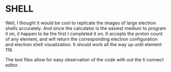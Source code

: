 # SHELL

Well, I thought it would be cool to replicate the images of large electron shells accurately. And since the calculator is the easiest medium to program it on, it happen to be the first I completed it on. It accepts the proton count of any element, and will return the corresponding electron configuration and electron shell visualization. It should work all the way up until element 118.

The text files allow for easy observation of the code with out the ti connect editor.
